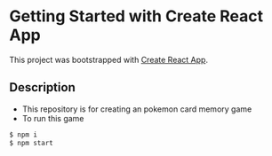 # Getting Started with Create React App

This project was bootstrapped with [Create React App](https://github.com/facebook/create-react-app).

## Description
- This repository is for creating an pokemon card memory game
- To run this game
```sh
$ npm i
$ npm start
```
